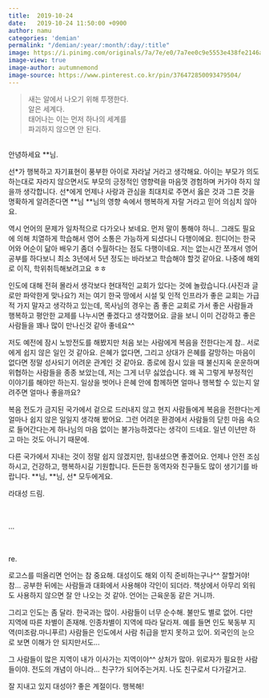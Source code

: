 ```yaml
---
title:  2019-10-24
date:   2019-10-24 11:50:00 +0900
author: namu
categories: 'demian'
permalink: "/demian/:year/:month/:day/:title"
image: https://i.pinimg.com/originals/7a/7e/e0/7a7ee0c9e5553e438fe2146aa1d0546a.jpg
image-view: true
image-author: autumnemond
image-source: https://www.pinterest.co.kr/pin/376472850093479504/
---
```


> 새는 알에서 나오기 위해 투쟁한다.<br/>
> 알은 세계다.<br/>
> 태어나는 이는 먼저 하나의 세계를<br/>파괴하지 않으면 안 된다.

<br/>안녕하세요 **님.

선\*가 행복하고 자기표현이 풍부한 아이로 자라날 거라고 생각해요.
아이는 부모가 의도하는대로 자라지 않으면서도 부모의 긍정적인 영향력을 마음껏 경험하며 커가야 하지 않을까 생각합니다.
선\*에게 언제나 사랑과 관심을 최대치로 주면서 옳은 것과 그른 것을 명확하게 알려준다면
**님 **님의 영향 속에서 행복하게 자랄 거라고 믿어 의심치 않아요.

역시 언어의 문제가 일차적으로 다가오나 보네요. 먼저 말이 통해야 하니..
그래도 필요에 의해 치열하게 학습해서 영어 소통은 가능하게 되셨다니 다행이에요.
힌디어는 한국어와 어순이 닮아 배우기 좀더 수월하다는 점도 다행이네요.
저는 없는시간 쪼개서 영어공부를 하다보니 최소 3년에서 5년 정도는 바라보고 학습해야 할것 같아요.
나중에 해외로 이직, 학위취득해보려고요 ㅎㅎ

인도에 대해 전혀 몰라서 생각보다 현대적인 교회가 있다는 것에 놀랐습니다.(사진과 글로만 파악한게 맞나요?)
저는 여기 한국 땅에서 시설 및 인적 인프라가 좋은 교회는 가급적 가지 말자고 생각하고 있는데,
목사님의 경우는 좀 좋은 교회로 가서 좋은 사람들과 행복하고 평안한 교제를 나누시면 좋겠다고 생각했어요.
글을 보니 이미 건강하고 좋은 사람들을 꽤나 많이 만나신것 같아 좋네요^^

저도 예전에 잠시 노방전도를 해봤지만 처음 보는 사람에게 복음을 전한다는게 참.. 서로에게 쉽지 않은 일인 것 같아요.
은혜가 없다면, 그리고 상대가 은혜를 갈망하는 마음이 없다면 정말 성사되기 어려운 관계인 것 같아요.
종로에 잠시 있을 때 불신지옥 운운하며 위협하는 사람들을 종종 보았는데, 저는 그게 너무 싫었습니다.
왜 꼭 그렇게 부정적인 이야기를 해야만 하는지. 일상을 벗어나 은혜 안에 함께하면 얼마나 행복할 수 있는지 알려주면 얼마나 좋을까요?

복음 전도가 금지된 국가에서 겉으로 드러내지 않고 현지 사람들에게 복음을 전한다는게 얼마나 쉽지 않은 일일지 생각해 봤어요.
그런 어려운 환경에서 사람들의 닫힌 마음 속으로 들어간다는게 하나님의 마음 없이는 불가능하겠다는 생각이 드네요.
일년 이년만 하고 마는 것도 아니기 때문에.

다른 국가에서 지내는 것이 정말 쉽지 않겠지만, 힘내셨으면 좋겠어요.
언제나 안전 조심하시고, 건강하고, 행복하시길 기원합니다.
든든한 동역자와 친구들도 많이 생기기를 바랍니다. **님, **님, 선\* 모두에게요.

라대성 드림.
<br/><br/><br/>

...

<br/><br/>
re.

로고스를 떠올리면 언어는 참 중요해.
대성이도 해외 이직 준비하는구나^^
잘할거야! 참... 공부한 뒤에는 사람들과 대화에서 사용해야 각인이 되더라.
책상에서 아무리 외워도 사용하지 않으면 잘 안 나오는 것 같아. 언어는 근육운동 같은 거니까. 

그리고 인도는 좀 달라. 한국과는 많이. 사람들이 너무 순수해. 불만도 별로 없어.
다만 지역에 따른 차별이 존재해. 인종차별이 지역에 따라 달라져.
예를 들면 인도 북동부 지역(미조람.마니푸르) 사람들은 인도에서 사람 취급을 받지 못하고 있어.
외국인의 눈으로 보면 이해가 안 되지만서도...

그 사람들이 많은 지역이 내가 이사가는 지역이야^^ 상처가 많아.
위로자가 필요한 사람들이야. 전도의 개념이 아니라... 친구?가 되어주는거지. 나도 친구로서 다가갈거고. 

잘 지내고 있지 대성아? 
좋은 계절이다. 행복해!
